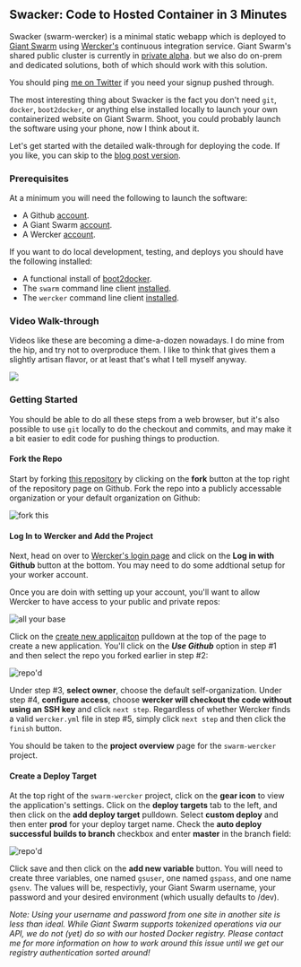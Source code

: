 ## Swacker: Code to Hosted Container in 3 Minutes
Swacker (swarm-wercker) is a minimal static webapp which is deployed to [Giant Swarm](https://giantswarm.io) using [Wercker's](https://wercker.com) continuous integration service. Giant Swarm's shared public cluster is currently in [private alpha](https://giantswarm.io/request-invite/). but we also do on-prem and dedicated solutions, both of which should work with this solution.

You should ping [me on Twitter](https://twitter.com/kordless) if you need your signup pushed through.

The most interesting thing about Swacker is the fact you don't need `git`, `docker`, `boot2docker`, or anything else installed locally to launch your own containerized website on Giant Swarm. Shoot, you could probably launch the software using your phone, now I think about it.

Let's get started with the detailed walk-through for deploying the code. If you like, you can skip to the [blog post version](http://giantswarm.io/code-to-hosted-container-no-docker-required/).

### Prerequisites
At a minimum you will need the following to launch the software:

* A Github [account](https://github.com).
* A Giant Swarm [account](https://giantswarm.io).
* A Wercker [account](https://wercker.com).

If you want to do local development, testing, and deploys you should have the following installed:

* A functional install of [boot2docker](https://github.com/kordless/boot2docker-ing).
* The `swarm` command line client [installed](http://docs.giantswarm.io/reference/installation/).
* The `wercker` command line client [installed](http://devcenter.wercker.com/docs/using-the-cli/installing.html).

### Video Walk-through
Videos like these are becoming a dime-a-dozen nowadays. I do mine from the hip, and try not to overproduce them. I like to think that gives them a slightly artisan flavor, or at least that's what I tell myself anyway.

[![](https://raw.githubusercontent.com/kordless/swarm-wercker/master/static/video.png)](https://vimeo.com/120735541)

### Getting Started
You should be able to do all these steps from a web browser, but it's also possible to use `git` locally to do the checkout and commits, and may make it a bit easier to edit code for pushing things to production.

#### Fork the Repo
Start by forking [this repository](https://github.com/giantswarm/swarm-wercker) by clicking on the **fork** button at the top right of the repository page on Github. Fork the repo into a publicly accessable organization or your default organization on Github:

![fork this](https://raw.githubusercontent.com/kordless/swarm-wercker/master/static/fork.png)

#### Log In to Wercker and Add the Project
Next, head on over to [Wercker's login page](https://app.wercker.com/sessions/new) and click on the **Log in with Github** button at the bottom. You may need to do some addtional setup for your worker account. 

Once you are doin with setting up your account, you'll want to allow Wercker to have access to your public and private repos:

![all your base](https://raw.githubusercontent.com/kordless/swarm-wercker/master/static/wercker.png)

Click on the [create new applicaiton](https://app.wercker.com/#applications/create) pulldown at the top of the page to create a new application. You'll click on the ***Use Github*** option in step #1 and then select the repo you forked earlier in step #2:

![repo'd](https://raw.githubusercontent.com/kordless/swarm-wercker/master/static/repo.jpg)

Under step #3, **select owner**, choose the default self-organization. Under step #4, **configure access**, choose **wercker will checkout the code without using an SSH key** and click `next step`. Regardless of whether Wercker finds a valid `wercker.yml` file in step #5, simply click `next step` and then click the `finish` button.

You should be taken to the **project overview** page for the `swarm-wercker` project.

#### Create a Deploy Target
At the top right of the `swarm-wercker` project, click on the **gear icon** to view the application's settings. Click on the **deploy targets** tab to the left, and then click on the **add deploy target** pulldown. Select **custom deploy** and then enter **prod** for your deploy target name. Check the **auto deploy successful builds to branch** checkbox and enter **master** in the branch field:

![repo'd](https://raw.githubusercontent.com/kordless/swarm-wercker/master/static/repo.png)

Click save and then click on the **add new variable** button. You will need to create three variables, one named `gsuser`, one named `gspass`, and one name `gsenv`. The values will be, respectivly, your Giant Swarm username, your password and your desired environment (which usually defaults to <username>/dev).

*Note: Using your username and password from one site in another site is less than ideal. While Giant Swarm supports tokenized operations via our API, we do not (yet) do so with our hosted Docker registry. Please contact me for more information on how to work around this issue until we get our registry authentication sorted around!*



